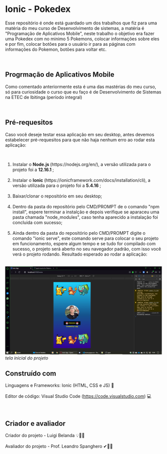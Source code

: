 
# Ionic - Pokedex 
Esse repositório é onde está guardado um dos trabalhos que fiz para uma matéria do meu curso de Desenvolvimento de sistemas, a matéria é "Programação de Aplicativos Mobile", neste trabalho o objetivo era fazer uma Pokedex com no minimo 5 Pokemons, colocar informações sobre eles e por fim, colocar botões para o usuário ir para as páginas com informações do Pokemon, botões para voltar etc.

<br>   

## Progrmação de Aplicativos Mobile
Como comentado anteriormente esta é uma das mastérias do meu curso, só para curiosidade o curso que eu faço é de Desenvolvimento de Sistemas na ETEC de Ibitinga (período integral) 

<br>   

## Pré-requesitos
Caso você deseje testar essa aplicação em seu desktop, antes devemos estabelecer pré-requesitos para que não haja nenhum erro ao rodar esta aplicação:   

<br>     

<ol>
<li> Instalar o <b> Node.js </b> (https://nodejs.org/en/), a versão utilizada para o projeto foi a <b> 12.16.1 </b>; </li>
  <br>  
<li> Instalar o <b> Ionic </b> (https://ionicframework.com/docs/installation/cli), a versão utilizada para o projeto foi a <b> 5.4.16 </b>;</li>
  <br>  
<li> Baixar/clonar o repositório em seu desktop;  </li>
  <br>  
<li> Dentro da pasta do repositório pelo CMD/PROMPT de o comando "npm install", espere terminar a instalção e depois verifique se aparaceu uma pasta chamada "node_modules", caso tenha aparecido a instalação foi concluida com sucesso;   </li>
  <br>  
<li> Ainda dentro da pasta do repositório pelo CMD/PROMPT digite o comando "ionic serve", este comando serve para colocar o seu projeto em funcionamento, espere algum tempo e se tudo for compilado com sucesso, o projeto será aberto no seu navegador padrão, com isso você verá o projeto rodando. Resultado esperado ao rodar a aplicação: </li>
  <br>
</ol>  

<img src="https://github.com/LuigiBelanda/Ionic-Pokedex/blob/master/tela%20inicial%20do%20projeto.jpeg">
<i> tela inicial do projeto </i> 
<br>  

## Construído com
Linguagens e Frameworks: Ionic (HTML, CSS e JS) 📱
<br>   
Editor de código: Visual Studio Code (https://code.visualstudio.com) 💻  

<br>   

## Criador e avaliador 
Criador do projeto - Luigi Belanda   💡👨‍💻                                                                                           
<br>
Avaliador do projeto - Prof. Leandro Spanghero   ✔👨‍🏫
